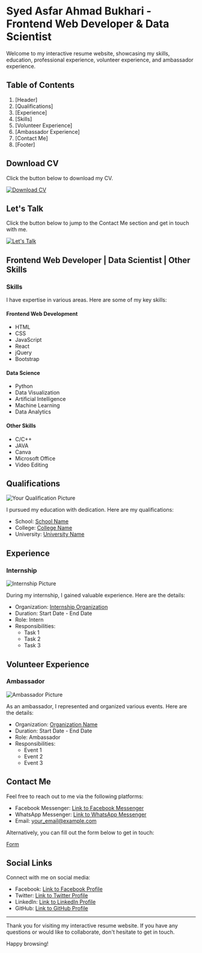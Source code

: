 # Syed Asfar Ahmad Bukhari - Frontend Web Developer & Data Scientist

Welcome to my interactive resume website, showcasing my skills, education, professional experience, volunteer experience, and ambassador experience.

## Table of Contents

1. [Header]
2. [Qualifications]
3. [Experience]
4. [Skills]
5. [Volunteer Experience]
6. [Ambassador Experience]
7. [Contact Me]
8. [Footer]

## Download CV

Click the button below to download my CV.

[![Download CV](link_to_cv_download_button)](link_to_your_cv.pdf)

## Let's Talk

Click the button below to jump to the Contact Me section and get in touch with me.

[![Let's Talk](link_to_lets_talk_button)](#contact-me)

## Frontend Web Developer | Data Scientist | Other Skills

### Skills

I have expertise in various areas. Here are some of my key skills:

#### Frontend Web Development

- HTML
- CSS
- JavaScript
- React
- jQuery
- Bootstrap

#### Data Science

- Python
- Data Visualization
- Artificial Intelligence
- Machine Learning
- Data Analytics

#### Other Skills

- C/C++
- JAVA
- Canva
- Microsoft Office
- Video Editing

## Qualifications

![Your Qualification Picture](link_to_your_qualification_picture.jpg)

I pursued my education with dedication. Here are my qualifications:

- School: [School Name](school_website_link)
- College: [College Name](college_website_link)
- University: [University Name](university_website_link)

## Experience

### Internship

![Internship Picture](link_to_internship_picture.jpg)

During my internship, I gained valuable experience. Here are the details:

- Organization: [Internship Organization](internship_organization_link)
- Duration: Start Date - End Date
- Role: Intern
- Responsibilities:
  - Task 1
  - Task 2
  - Task 3

## Volunteer Experience

### Ambassador

![Ambassador Picture](link_to_ambassador_picture.jpg)

As an ambassador, I represented and organized various events. Here are the details:

- Organization: [Organization Name](organization_website_link)
- Duration: Start Date - End Date
- Role: Ambassador
- Responsibilities:
  - Event 1
  - Event 2
  - Event 3

## Contact Me

Feel free to reach out to me via the following platforms:

- Facebook Messenger: [Link to Facebook Messenger](facebook_messenger_link)
- WhatsApp Messenger: [Link to WhatsApp Messenger](whatsapp_messenger_link)
- Email: [your_email@example.com](mailto:your_email@example.com)

Alternatively, you can fill out the form below to get in touch:

[Form](link_to_your_contact_form)

## Social Links

Connect with me on social media:

- Facebook: [Link to Facebook Profile](facebook_profile_link)
- Twitter: [Link to Twitter Profile](twitter_profile_link)
- LinkedIn: [Link to LinkedIn Profile](linkedin_profile_link)
- GitHub: [Link to GitHub Profile](github_profile_link)

---

Thank you for visiting my interactive resume website. If you have any questions or would like to collaborate, don't hesitate to get in touch.

Happy browsing!
